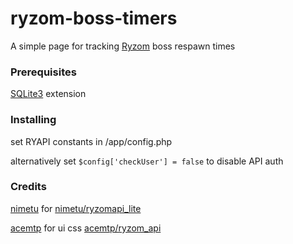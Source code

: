 # ryzom-boss-timers

A simple page for tracking [Ryzom](https://ryzom.com) boss respawn times

### Prerequisites

[SQLite3](https://www.php.net/manual/en/book.sqlite3.php) extension

### Installing

set RYAPI constants in /app/config.php

alternatively set `$config['checkUser'] = false` to disable API auth

### Credits

[nimetu](https://github.com/nimetu) for [nimetu/ryzomapi_lite](https://bitbucket.org/nimetu/ryzomapi_lite/src/default/)

[acemtp](https://github.com/acemtp/) for ui css [acemtp/ryzom_api](https://github.com/acemtp/ryzom_api)
